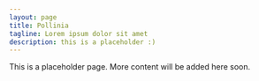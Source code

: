 ```yaml
---
layout: page
title: Pollinia
tagline: Lorem ipsum dolor sit amet
description: this is a placeholder :)
---
```


This is a placeholder page. More content will be added here soon.
